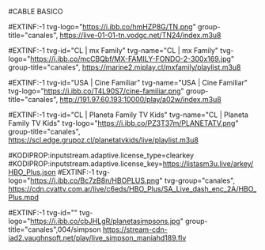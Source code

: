 #CABLE BASICO 

#EXTINF:-1 tvg-logo="https://i.ibb.co/hmHZP8G/TN.png" group-title="canales", 
https://live-01-01-tn.vodgc.net/TN24/index.m3u8

#EXTINF:-1 tvg-id="CL | mx Family" tvg-name="CL | mx Family" tvg-logo="https://i.ibb.co/mcCBQbf/MX-FAMILY-FONDO-2-300x169.jpg" group-title="canales", 
https://marine2.miplay.cl/mxfamily/playlist.m3u8

#EXTINF:-1 tvg-id="USA | Cine Familiar" tvg-name="USA | Cine Familiar" tvg-logo="https://i.ibb.co/T4L90S7/cine-familiar.png" group-title="canales",
http://191.97.60.193:10000/play/a02w/index.m3u8

#EXTINF:-1 tvg-id="CL | Planeta Family TV Kids" tvg-name="CL | Planeta Family TV Kids" tvg-logo="https://i.ibb.co/PZ3T37m/PLANETATV.png" group-title="canales", 
https://scl.edge.grupoz.cl/planetatvkids/live/playlist.m3u8

#KODIPROP:inputstream.adaptive.license_type=clearkey
#KODIPROP:inputstream.adaptive.license_key=https://listasm3u.live/arkey/HBO_Plus.json
#EXTINF:-1 tvg-logo="https://i.ibb.co/Bc7zB8n/HBOPLUS.png" tvg-group="canales",
https://cdn.cvattv.com.ar/live/c6eds/HBO_Plus/SA_Live_dash_enc_2A/HBO_Plus.mpd













#EXTINF:-1 tvg-id="" tvg-logo="https://i.ibb.co/cbJHLgR/planetasimpsons.jpg" group-title="canales",004/simpson
https://stream-cdn-iad2.vaughnsoft.net/play/live_simpson_maniahd189.flv











